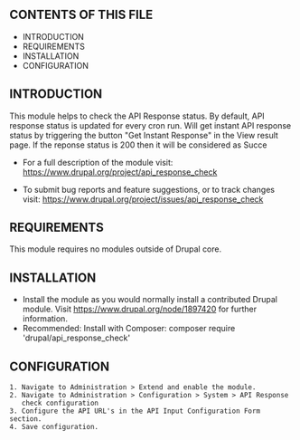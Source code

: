 CONTENTS OF THIS FILE
---------------------

 * INTRODUCTION
 * REQUIREMENTS
 * INSTALLATION
 * CONFIGURATION


INTRODUCTION
------------

This module helps to check the API Response status.
By default, API response status is updated for every cron run.
Will get instant API response status by triggering the button
"Get Instant Response" in the View result page. If the 
reponse status is 200 then it will be considered as Succe

 * For a full description of the module visit:
   https://www.drupal.org/project/api_response_check

 * To submit bug reports and feature suggestions, or to track changes visit:
   https://www.drupal.org/project/issues/api_response_check


REQUIREMENTS
------------

This module requires no modules outside of Drupal core.


INSTALLATION
------------

 * Install the module as you would normally install a contributed
   Drupal module. Visit https://www.drupal.org/node/1897420 for further
   information.
 * Recommended: Install with Composer: 
   composer require 'drupal/api_response_check'

CONFIGURATION
-------------

    1. Navigate to Administration > Extend and enable the module.
    2. Navigate to Administration > Configuration > System > API Response
       check configuration
    3. Configure the API URL's in the API Input Configuration Form section.
    4. Save configuration.
